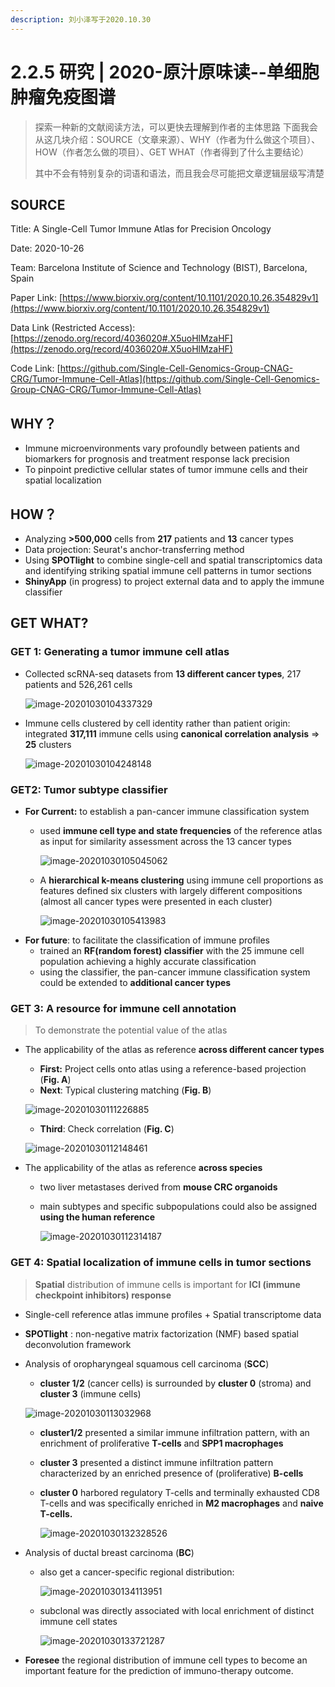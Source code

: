 ```yaml
---
description: 刘小泽写于2020.10.30
---
```


# 2.2.5 研究 | 2020-原汁原味读--单细胞肿瘤免疫图谱

> 探索一种新的文献阅读方法，可以更快去理解到作者的主体思路 下面我会从这几块介绍：SOURCE（文章来源）、WHY（作者为什么做这个项目）、HOW（作者怎么做的项目）、GET WHAT（作者得到了什么主要结论）
>
> 其中不会有特别复杂的词语和语法，而且我会尽可能把文章逻辑层级写清楚

## SOURCE

Title: A Single-Cell Tumor Immune Atlas for Precision Oncology

Date: 2020-10-26

Team: Barcelona Institute of Science and Technology (BIST), Barcelona, Spain

Paper Link: [https://www.biorxiv.org/content/10.1101/2020.10.26.354829v1](https://www.biorxiv.org/content/10.1101/2020.10.26.354829v1)

Data Link (Restricted Access): [https://zenodo.org/record/4036020#.X5uoHlMzaHF](https://zenodo.org/record/4036020#.X5uoHlMzaHF)

Code Link: [https://github.com/Single-Cell-Genomics-Group-CNAG-CRG/Tumor-Immune-Cell-Atlas](https://github.com/Single-Cell-Genomics-Group-CNAG-CRG/Tumor-Immune-Cell-Atlas)

## WHY？

* Immune microenvironments vary profoundly between patients and biomarkers for prognosis and treatment response lack precision
* To pinpoint predictive cellular states of tumor immune cells and their spatial localization

## HOW？

* Analyzing **>500,000** cells from **217** patients and **13** cancer types
* Data projection: Seurat's anchor-transferring method
* Using **SPOTlight** to combine single-cell and spatial transcriptomics data and identifying striking spatial immune cell patterns in tumor sections
* **ShinyApp** (in progress) to project external data and to apply the immune classifier

## GET WHAT?

### **GET 1: Generating a tumor immune cell atlas**

*   Collected scRNA-seq datasets from **13 different cancer types**, 217 patients and 526,261 cells

    ![image-20201030104337329](https://jieandze1314-1255603621.cos.ap-guangzhou.myqcloud.com/blog/2020-10-30-024337.png)
*   Immune cells clustered by cell identity rather than patient origin: integrated **317,111** immune cells using **canonical correlation analysis** =>  **25**  clusters

    ![image-20201030104248148](https://jieandze1314-1255603621.cos.ap-guangzhou.myqcloud.com/blog/2020-10-30-024248.png)

### **GET2: Tumor subtype classifier**

* **For Current:** to establish a pan-cancer immune classification system
  *   used **immune cell type and state frequencies** of the reference atlas as input for similarity assessment across the 13 cancer types

      ![image-20201030105045062](https://jieandze1314-1255603621.cos.ap-guangzhou.myqcloud.com/blog/2020-10-30-025045.png)
  *   A **hierarchical k-means clustering** using immune cell proportions as features defined six clusters with largely different compositions (almost all cancer types were presented in each cluster)

      ![image-20201030105413983](https://jieandze1314-1255603621.cos.ap-guangzhou.myqcloud.com/blog/2020-10-30-025414.png)
* **For future**: to facilitate the classification of immune profiles
  * trained an **RF(random forest) classifier** with the 25 immune cell population achieving a highly accurate classification 
  * using the classifier, the pan-cancer immune classification system could be extended to **additional cancer types**

### **GET 3: A resource for immune cell annotation**

> To demonstrate the potential value of the atlas

*   The applicability of the atlas as reference **across different cancer types**

    * **First:** Project cells onto atlas using a reference-based projection (**Fig. A**)
    * **Next**: Typical clustering matching (**Fig. B**)

     ![image-20201030111226885](https://jieandze1314-1255603621.cos.ap-guangzhou.myqcloud.com/blog/2020-10-30-031227.png)

    * **Third**: Check correlation (**Fig. C**) 

    ![image-20201030112148461](https://jieandze1314-1255603621.cos.ap-guangzhou.myqcloud.com/blog/2020-10-30-032149.png)
* The applicability of the atlas as reference **across species**
  * two liver metastases derived from **mouse CRC organoids**
  *   main subtypes and specific subpopulations could also be assigned **using the human reference**

      ![image-20201030112314187](https://jieandze1314-1255603621.cos.ap-guangzhou.myqcloud.com/blog/2020-10-30-032314.png)

### **GET 4: Spatial localization of immune cells in tumor sections**

> **Spatial** distribution of immune cells is important for **ICI (immune checkpoint inhibitors) response**

* Single-cell reference atlas immune profiles + Spatial transcriptome data
* **SPOTlight** : non-negative matrix factorization (NMF) based spatial deconvolution framework
*   Analysis of oropharyngeal squamous cell carcinoma (**SCC**)

    * **cluster 1/2** (cancer cells) is surrounded by **cluster 0** (stroma) and **cluster 3** (immune cells) 

    ![image-20201030113032968](https://jieandze1314-1255603621.cos.ap-guangzhou.myqcloud.com/blog/2020-10-30-033033.png)

    * **cluster1/2** presented a similar immune infiltration pattern, with an enrichment of proliferative **T-cells** and **SPP1 macrophages**
    * **cluster 3** presented a distinct immune infiltration pattern characterized by an enriched presence of (proliferative) **B-cells**
    *   **cluster 0** harbored regulatory T-cells and terminally exhausted CD8 T-cells and was specifically enriched in **M2 macrophages** and **naive T-cells.**

        ![image-20201030132328526](https://jieandze1314-1255603621.cos.ap-guangzhou.myqcloud.com/blog/2020-10-30-052329.png)
* Analysis of ductal breast carcinoma (**BC**)
  *   also get a cancer-specific regional distribution: 

      ![image-20201030134113951](https://jieandze1314-1255603621.cos.ap-guangzhou.myqcloud.com/blog/2020-10-30-054114.png)
  *   subclonal  was directly associated with local enrichment of distinct immune cell states

      ![image-20201030133721287](https://jieandze1314-1255603621.cos.ap-guangzhou.myqcloud.com/blog/2020-10-30-053721.png)
* **Foresee** the regional distribution of immune cell types to become an important feature for the prediction of immuno-therapy outcome.
